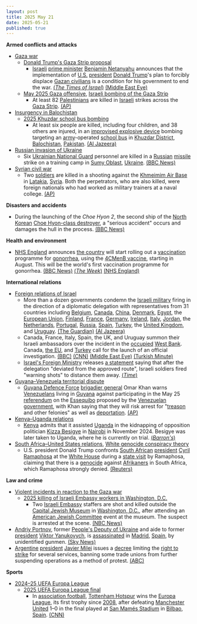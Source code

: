 ```yaml
---
layout: post
title: 2025 May 21
date: 2025-05-21
published: true
---
```



**Armed conflicts and attacks**

* [Gaza war](https://en.wikipedia.org/wiki/Gaza_war "Gaza war")
  + [Donald Trump's Gaza Strip proposal](https://en.wikipedia.org/wiki/Donald_Trump%27s_Gaza_Strip_proposal "Donald Trump's Gaza Strip proposal")
    - [Israeli](https://en.wikipedia.org/wiki/Israel "Israel") [prime minister](https://en.wikipedia.org/wiki/Israeli_prime_minister "Israeli prime minister") [Benjamin Netanyahu](https://en.wikipedia.org/wiki/Benjamin_Netanyahu "Benjamin Netanyahu") announces that the implementation of [U.S.](https://en.wikipedia.org/wiki/U.S. "U.S.") [president](https://en.wikipedia.org/wiki/President_of_the_United_States "President of the United States") [Donald Trump](https://en.wikipedia.org/wiki/Donald_Trump "Donald Trump")'s plan to forcibly displace [Gazan civilians](https://en.wikipedia.org/wiki/Gazans "Gazans") is a condition for his government to end the war. [(*The Times of Israel*)](https://www.timesofisrael.com/liveblog_entry/netanyahu-implementation-of-trumps-gaza-relocation-plan-is-condition-for-ending-war/) [(Middle East Eye)](https://www.middleeasteye.net/live-blog/live-blog-update/netanyahu-says-trumps-forced-displacement-plan-condition-ending-war-gaza)
  + [May 2025 Gaza offensive](https://en.wikipedia.org/wiki/May_2025_Gaza_offensive "May 2025 Gaza offensive"), [Israeli bombing of the Gaza Strip](https://en.wikipedia.org/wiki/Israeli_bombing_of_the_Gaza_Strip "Israeli bombing of the Gaza Strip")
    - At least 82 [Palestinians](https://en.wikipedia.org/wiki/Palestinians "Palestinians") are killed in [Israeli](https://en.wikipedia.org/wiki/Israel_Defence_Forces "Israel Defence Forces") strikes across the [Gaza Strip](https://en.wikipedia.org/wiki/Gaza_Strip "Gaza Strip"). [(AP)](https://apnews.com/article/israel-palestinians-hamas-war-news-hostages-05-21-2025-11444e8b684b983dbb64daa5854b7b14)
* [Insurgency in Balochistan](https://en.wikipedia.org/wiki/Insurgency_in_Balochistan "Insurgency in Balochistan")
  + [2025 Khuzdar school bus bombing](https://en.wikipedia.org/wiki/2025_Khuzdar_school_bus_bombing "2025 Khuzdar school bus bombing")
    - At least six people are killed, including four children, and 38 others are injured, in an [improvised explosive device](https://en.wikipedia.org/wiki/Improvised_explosive_device "Improvised explosive device") bombing targeting an [army](https://en.wikipedia.org/wiki/Pakistan_Armed_Forces "Pakistan Armed Forces")-operated [school bus](https://en.wikipedia.org/wiki/School_bus "School bus") in [Khuzdar District](https://en.wikipedia.org/wiki/Khuzdar_District "Khuzdar District"), [Balochistan](https://en.wikipedia.org/wiki/Balochistan%2C_Pakistan "Balochistan, Pakistan"), [Pakistan](https://en.wikipedia.org/wiki/Pakistan "Pakistan"). [(Al Jazeera)](https://www.aljazeera.com/news/2025/5/21/at-least-four-children-killed-in-southwest-pakistin-blast)
* [Russian invasion of Ukraine](https://en.wikipedia.org/wiki/Russian_invasion_of_Ukraine "Russian invasion of Ukraine")
  + Six [Ukrainian National Guard](https://en.wikipedia.org/wiki/National_Guard_of_Ukraine "National Guard of Ukraine") personnel are killed in a [Russian](https://en.wikipedia.org/wiki/Russian_Armed_Forces "Russian Armed Forces") [missile](https://en.wikipedia.org/wiki/Missile "Missile") strike on a training camp in [Sumy Oblast](https://en.wikipedia.org/wiki/Sumy_Oblast "Sumy Oblast"), [Ukraine](https://en.wikipedia.org/wiki/Ukraine "Ukraine"). [(BBC News)](https://www.bbc.co.uk/news/articles/cvg770d0gpko)
* [Syrian civil war](https://en.wikipedia.org/wiki/Syrian_civil_war "Syrian civil war")
  + Two [soldiers](https://en.wikipedia.org/wiki/Syrian_Armed_Forces "Syrian Armed Forces") are killed in a shooting against the [Khmeimim Air Base](https://en.wikipedia.org/wiki/Khmeimim_Air_Base "Khmeimim Air Base") in [Latakia](https://en.wikipedia.org/wiki/Latakia "Latakia"), [Syria](https://en.wikipedia.org/wiki/Syria "Syria"). Both the perpetrators, who are also killed, were foreign nationals who had worked as military trainers at a naval college. [(AP)](https://apnews.com/article/syrian-hmeimim-russian-base-attack-2b61871338c51ec233d61df00f759a29)

**Disasters and accidents**

* During the launching of the *Choe Hyon 2*, the second ship of the [North Korean](https://en.wikipedia.org/wiki/North_Korea "North Korea") [Choe Hyon-class destroyer](https://en.wikipedia.org/wiki/Choe_Hyon-class_destroyer "Choe Hyon-class destroyer"), a "serious accident" occurs and damages the hull in the process. [(BBC News)](https://www.bbc.co.uk/news/articles/c39xzn970pyo)

**Health and environment**

* [NHS England](https://en.wikipedia.org/wiki/NHS_England "NHS England") announces [the country](https://en.wikipedia.org/wiki/England "England") will start rolling out a [vaccination](https://en.wikipedia.org/wiki/Vaccination "Vaccination") programme for [gonorrhea](https://en.wikipedia.org/wiki/Gonorrhea "Gonorrhea"), using the [4CMenB vaccine](https://en.wikipedia.org/wiki/Meningococcal_vaccine "Meningococcal vaccine"), starting in August. This will be the world's first vaccination programme for gonorrhea. [(BBC News)](https://www.bbc.com/news/articles/cded26z16leo) [(*The Week*)](https://www.theweek.in/news/health/2025/05/21/nhs-england-to-roll-out-world-s-first-vaccine-to-prevent-gonorrhoea.html) [(NHS England)](https://www.england.nhs.uk/2025/05/nhs-and-local-government-to-roll-out-world-first-vaccine-programme-to-prevent-gonorrhoea/)

**International relations**

* [Foreign relations of Israel](https://en.wikipedia.org/wiki/Foreign_relations_of_Israel "Foreign relations of Israel")
  + More than a dozen governments condemn the [Israeli military](https://en.wikipedia.org/wiki/Israel_Defense_Forces "Israel Defense Forces") firing in the direction of a diplomatic delegation with representatives from 31 countries including [Belgium](https://en.wikipedia.org/wiki/Belgium "Belgium"), [Canada](https://en.wikipedia.org/wiki/Canada "Canada"), [China](https://en.wikipedia.org/wiki/China "China"), [Denmark](https://en.wikipedia.org/wiki/Denmark "Denmark"), [Egypt](https://en.wikipedia.org/wiki/Egypt "Egypt"), the [European Union](https://en.wikipedia.org/wiki/Foreign_relations_of_the_European_Union "Foreign relations of the European Union"), [Finland](https://en.wikipedia.org/wiki/Finland "Finland"), [France](https://en.wikipedia.org/wiki/France "France"), [Germany](https://en.wikipedia.org/wiki/Germany "Germany"), [Ireland](https://en.wikipedia.org/wiki/Ireland "Ireland"), [Italy](https://en.wikipedia.org/wiki/Italy "Italy"), [Jordan](https://en.wikipedia.org/wiki/Jordan "Jordan"), the [Netherlands](https://en.wikipedia.org/wiki/Netherlands "Netherlands"), [Portugal](https://en.wikipedia.org/wiki/Portugal "Portugal"), [Russia](https://en.wikipedia.org/wiki/Russia "Russia"), [Spain](https://en.wikipedia.org/wiki/Spain "Spain"), [Turkey](https://en.wikipedia.org/wiki/Turkey "Turkey"), the [United Kingdom](https://en.wikipedia.org/wiki/United_Kingdom "United Kingdom"), and [Uruguay](https://en.wikipedia.org/wiki/Uruguay "Uruguay"). [(The Guardian)](https://www.theguardian.com/world/2025/may/21/israeli-troops-fire-warning-shots-25-diplomats-visiting-occupied-west-bank) [(Al Jazeera)](https://www.aljazeera.com/news/2025/5/22/governments-condemn-israel-for-firing-towards-diplomats-in-west-bank)
  + Canada, France, Italy, Spain, the UK, and Uruguay summon their Israeli ambassadors over the incident in the [occupied](https://en.wikipedia.org/wiki/Israeli_occupation_of_the_West_Bank "Israeli occupation of the West Bank") [West Bank](https://en.wikipedia.org/wiki/West_Bank "West Bank"). Canada, [the EU](https://en.wikipedia.org/wiki/High_Representative_of_the_Union_for_Foreign_Affairs_and_Security_Policy "High Representative of the Union for Foreign Affairs and Security Policy"), and [Turkey](https://en.wikipedia.org/wiki/Turkey "Turkey") call for the launch of an official investigation. [(BBC)](https://www.bbc.com/news/articles/cvg776ewgn2o) [(CNN)](https://www.cnn.com/2025/05/21/middleeast/diplomats-israeli-fire-west-bank-intl) [(Middle East Eye)](https://www.middleeasteye.net/live-blog/live-blog-update/uruguay-summons-israeli-envoy-after-troops-fire-diplomats-jenin) [(Turkish Minute)](https://www.turkishminute.com/2025/05/22/turkey-urges-probe-into-israeli-warning-shots-during-diplomats-visit-to-west-bank-ministry/)
  + [Israel's Foreign Ministry](https://en.wikipedia.org/wiki/Ministry_of_Foreign_Affairs_%28Israel%29 "Ministry of Foreign Affairs (Israel)") releases [a statement](https://x.com/israelmfa/status/1925167721425080617) saying that after the delegation "deviated from the approved route", Israeli soldiers fired "warning shots" to distance them away. [(*Time*)](https://time.com/7287468/european-leaders-summon-israeli-ambassadors-warning-shots-diplomats/)
* [Guyana–Venezuela territorial dispute](https://en.wikipedia.org/wiki/Guyana%E2%80%93Venezuela_territorial_dispute "Guyana–Venezuela territorial dispute")
  + [Guyana Defence Force](https://en.wikipedia.org/wiki/Guyana_Defence_Force "Guyana Defence Force") [brigadier general](https://en.wikipedia.org/wiki/Brigadier_general "Brigadier general") Omar Khan warns [Venezuelans](https://en.wikipedia.org/wiki/Venezuelans "Venezuelans") living in [Guyana](https://en.wikipedia.org/wiki/Guyana "Guyana") against participating in the May 25 [referendum](https://en.wikipedia.org/wiki/Referendum "Referendum") on the [Essequibo](https://en.wikipedia.org/wiki/Guyana%E2%80%93Venezuela_territorial_dispute "Guyana–Venezuela territorial dispute") proposed by the [Venezuelan government](https://en.wikipedia.org/wiki/Venezuelan_government "Venezuelan government"), with Khan saying that they will risk arrest for "[treason](https://en.wikipedia.org/wiki/Treason "Treason") and other felonies" as well as [deportation](https://en.wikipedia.org/wiki/Deportation "Deportation"). [(AP)](https://apnews.com/article/guyana-venezuela-elections-essequibo-dispute-a74a9e86bb8ccffe8744a0068cba8502)
* [Kenya–Uganda relations](https://en.wikipedia.org/wiki/Kenya%E2%80%93Uganda_relations "Kenya–Uganda relations")
  + [Kenya](https://en.wikipedia.org/wiki/Kenya "Kenya") admits that it assisted [Uganda](https://en.wikipedia.org/wiki/Uganda "Uganda") in the kidnapping of opposition politician [Kizza Besigye](https://en.wikipedia.org/wiki/Kizza_Besigye "Kizza Besigye") in [Nairobi](https://en.wikipedia.org/wiki/Nairobi "Nairobi") in November 2024. Besigye was later taken to Uganda, where he is currently on trial. [(*Barron's*)](https://www.barrons.com/news/kenya-admits-role-in-kidnapping-of-uganda-opposition-leader-a3fdae4b)
* [South Africa–United States relations](https://en.wikipedia.org/wiki/South_Africa%E2%80%93United_States_relations "South Africa–United States relations"), [White genocide conspiracy theory](https://en.wikipedia.org/wiki/White_genocide_conspiracy_theory "White genocide conspiracy theory")
  + U.S. president Donald Trump confronts [South African](https://en.wikipedia.org/wiki/South_Africa "South Africa") [president](https://en.wikipedia.org/wiki/President_of_South_Africa "President of South Africa") [Cyril Ramaphosa](https://en.wikipedia.org/wiki/Cyril_Ramaphosa "Cyril Ramaphosa") at the [White House](https://en.wikipedia.org/wiki/White_House "White House") during a [state visit](https://en.wikipedia.org/wiki/State_visit "State visit") by Ramaphosa, claiming that there is a [genocide](https://en.wikipedia.org/wiki/Genocide "Genocide") against [Afrikaners](https://en.wikipedia.org/wiki/Afrikaners "Afrikaners") in South Africa, which Ramaphosa strongly denied. [(Reuters)](https://www.reuters.com/world/africa/under-attack-by-trump-south-africas-ramaphosa-responds-with-trade-deal-offer-2025-05-21/)

**Law and crime**

* [Violent incidents in reaction to the Gaza war](https://en.wikipedia.org/wiki/Violent_incidents_in_reaction_to_the_Gaza_war "Violent incidents in reaction to the Gaza war")
  + [2025 killing of Israeli Embassy workers in Washington, D.C.](https://en.wikipedia.org/wiki/2025_killing_of_Israeli_Embassy_workers_in_Washington%2C_D.C. "2025 killing of Israeli Embassy workers in Washington, D.C.")
    - Two [Israeli Embassy](https://en.wikipedia.org/wiki/Embassy_of_Israel%2C_Washington%2C_D.C. "Embassy of Israel, Washington, D.C.") staffers are shot and killed outside the [Capital Jewish Museum](https://en.wikipedia.org/wiki/Capital_Jewish_Museum "Capital Jewish Museum") in [Washington, D.C.](https://en.wikipedia.org/wiki/Washington%2C_D.C. "Washington, D.C."), after attending an [American Jewish Committee](https://en.wikipedia.org/wiki/American_Jewish_Committee "American Jewish Committee") event at the museum. The suspect is arrested at the scene. [(NBC News)](https://www.nbcnews.com/news/rcna208427)
* [Andriy Portnov](https://en.wikipedia.org/wiki/Andriy_Portnov "Andriy Portnov"), former [People's Deputy of Ukraine](https://en.wikipedia.org/wiki/People%27s_Deputy_of_Ukraine "People's Deputy of Ukraine") and aide to former [president](https://en.wikipedia.org/wiki/President_of_Ukraine "President of Ukraine") [Viktor Yanukovych](https://en.wikipedia.org/wiki/Viktor_Yanukovych "Viktor Yanukovych"), is [assassinated](https://en.wikipedia.org/wiki/Assassination "Assassination") in [Madrid](https://en.wikipedia.org/wiki/Madrid "Madrid"), [Spain](https://en.wikipedia.org/wiki/Spain "Spain"), by unidentified gunmen. [(Sky News)](https://news.sky.com/story/aide-to-former-ukrainian-president-shot-dead-in-madrid-13372008)
* [Argentine](https://en.wikipedia.org/wiki/Argentina "Argentina") [president](https://en.wikipedia.org/wiki/President_of_Argentina "President of Argentina") [Javier Milei](https://en.wikipedia.org/wiki/Javier_Milei "Javier Milei") issues a [decree](https://en.wikipedia.org/wiki/Decree "Decree") limiting the [right to strike](https://en.wikipedia.org/wiki/Right_to_strike "Right to strike") for several services, banning some trade unions from further suspending operations as a method of protest. [(ABC)](https://www.abc.es/internacional/gobierno-milei-limita-decreto-derecho-huelga-argentina-20250521230811-nt.html)

**Sports**

* [2024–25 UEFA Europa League](https://en.wikipedia.org/wiki/2024%E2%80%9325_UEFA_Europa_League "2024–25 UEFA Europa League")
  + [2025 UEFA Europa League final](https://en.wikipedia.org/wiki/2025_UEFA_Europa_League_final "2025 UEFA Europa League final")
    - In [association football](https://en.wikipedia.org/wiki/Association_football "Association football"), [Tottenham Hotspur](https://en.wikipedia.org/wiki/Tottenham_Hotspur_F.C. "Tottenham Hotspur F.C.") wins the [Europa League](https://en.wikipedia.org/wiki/UEFA_Europa_League "UEFA Europa League"), its first trophy since [2008](https://en.wikipedia.org/wiki/2008_Football_League_Cup_final "2008 Football League Cup final"), after defeating [Manchester United](https://en.wikipedia.org/wiki/Manchester_United_F.C. "Manchester United F.C.") 1–0 in the final played at [San Mamés Stadium](https://en.wikipedia.org/wiki/San_Mam%C3%A9s_Stadium_%282013%29 "San Mamés Stadium (2013)") in [Bilbao](https://en.wikipedia.org/wiki/Bilbao "Bilbao"), [Spain](https://en.wikipedia.org/wiki/Spain "Spain"). [(CNN)](https://edition.cnn.com/2025/05/21/sport/tottenham-win-europa-league-manchester-united-spt)
